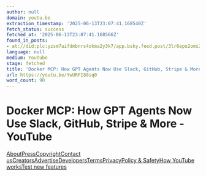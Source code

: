 ```yaml
---
author: null
domain: youtu.be
extraction_timestamp: '2025-06-13T23:07:41.168540Z'
fetch_status: success
fetched_at: '2025-06-13T23:07:41.168566Z'
found_in_posts:
- at://did:plc:yzsm7aifdmbnrs4okma2y3k7/app.bsky.feed.post/3lr6epo2oms2d
language: null
medium: YouTube
stage: fetched
title: 'Docker MCP: How GPT Agents Now Use Slack, GitHub, Stripe & More - YouTube'
url: https://youtu.be/YwURFI88sq0
word_count: 90
---
```


# Docker MCP: How GPT Agents Now Use Slack, GitHub, Stripe & More - YouTube

[About](https://www.youtube.com/about/)[Press](https://www.youtube.com/about/press/)[Copyright](https://www.youtube.com/about/copyright/)[Contact us](/t/contact_us/)[Creators](https://www.youtube.com/creators/)[Advertise](https://www.youtube.com/ads/)[Developers](https://developers.google.com/youtube)[Terms](/t/terms)[Privacy](/t/privacy)[Policy & Safety](https://www.youtube.com/about/policies/)[How YouTube works](https://www.youtube.com/howyoutubeworks?utm_campaign=ytgen&utm_source=ythp&utm_medium=LeftNav&utm_content=txt&u=https%3A%2F%2Fwww.youtube.com%2Fhowyoutubeworks%3Futm_source%3Dythp%26utm_medium%3DLeftNav%26utm_campaign%3Dytgen)[Test new features](/new)